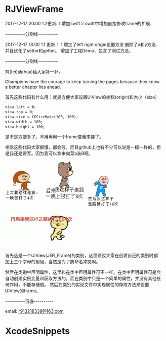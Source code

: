 # RJViewFrame


2017-12-17 20:00
1.2更新:
1.增加swift
2.swift中增加直接修改frame的扩展.

----------分割线----------

2017-12-17 18:00
1.1 更新：
1.增加了left right origin设置方法 删除了x和y方法.
并且优化了setter和getter。
增加了工程Demo，包含了测试方法。

----------分割线----------

鸡(fei)汤(hua)给大家补一补。

Champions have the courage to keep turning the pages because they know a better chapter lies ahead.

首先这些代码有什么用：就是方便大家设置UIView的坐标(origin)和大小（size）

	view.left = 0;
	view.top = 0;
	view.size = CGSizeMake(100, 100);
	view.width = 100;
	view.height = 100;
	
是不是方便多了，不用再用一个frame变量来接了。

相信这些代码大家都懂，都会写，而且github上也有不少可以说是一模一样的，但是我还是要写。因为我可以拿来向菜b装B啊。

![file](https://raw.githubusercontent.com/Jeremy1221/Jeremy1221.github.io/master/img/JER_Frame/000100.gif)
![file](https://raw.githubusercontent.com/Jeremy1221/Jeremy1221.github.io/master/img/JER_Frame/001000.gif)
![file](https://raw.githubusercontent.com/Jeremy1221/Jeremy1221.github.io/master/img/JER_Frame/010000.gif)
![file](https://raw.githubusercontent.com/Jeremy1221/Jeremy1221.github.io/master/img/JER_Frame/100000.gif)


首先这是一个UIView(JER_Frame)的类别，这里建议大家在创建自己的类别时都加上三个字母的前缀，当然是为了防命名冲突啊。

然后在类别中声明属性，这里和在类中声明属性可不一样。在类中声明属性可是会自动创建实例变量和获取方法的。而在类别中只是一个简单的属性，并没有其他任何作用，不能存储值。
然后在类别的实现文件中实现属性的存取方法来设置UIView的frame。

----------沉底----------

email: r913218338@163.com
# XcodeSnippets
